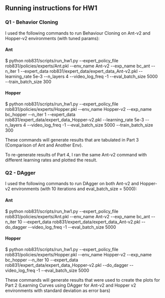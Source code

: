 ## Running instructions for HW1

### Q1 - Behavior Cloning

I used the following commands to run Behaviour Cloning on Ant-v2 and Hopper-v2 environments (with tuned params):

#### Ant

 $ python rob831/scripts/run_hw1.py --expert_policy_file rob831/policies/experts/Ant.pkl --env_name Ant-v2 --exp_name bc_ant --n_iter 1 --expert_data rob831/expert_data/expert_data_Ant-v2.pkl --learning_rate 5e-3 --n_layers 4 --video_log_freq -1 --eval_batch_size 5000 --train_batch_size 300

#### Hopper 

 $ python rob831/scripts/run_hw1.py --expert_policy_file rob831/policies/experts/Hopper.pkl --env_name Hopper-v2 --exp_name bc_hopper --n_iter 1 --expert_data rob831/expert_data/expert_data_Hopper-v2.pkl --learning_rate 5e-3 --n_layers 4 --video_log_freq -1 --eval_batch_size 5000 --train_batch_size 300

These commands will generate results that are tabulated in Part 3 (Comparison of Ant and Another Env).

To re-generate results of Part 4, I ran the same Ant-v2 command with different learning rates and plotted the result.

### Q2 - DAgger

I used the following commands to run DAgger on both Ant-v2 and Hopper-v2 environments (with 10 iterations and eval_batch_size = 5000):

#### Ant

 $ python rob831/scripts/run_hw1.py --expert_policy_file rob831/policies/experts/Ant.pkl --env_name Ant-v2 --exp_name bc_ant --n_iter 10 --expert_data rob831/expert_data/expert_data_Ant-v2.pkl --do_dagger --video_log_freq -1 --eval_batch_size 5000

#### Hopper
 $ python rob831/scripts/run_hw1.py --expert_policy_file rob831/policies/experts/Hopper.pkl --env_name Hopper-v2 --exp_name bc_hopper --n_iter 10 --expert_data rob831/expert_data/expert_data_Hopper-v2.pkl --do_dagger --video_log_freq -1 --eval_batch_size 5000

These commands will generate results that were used to create the plots for Part 2 (Learning Curves using DAgger for Ant-v2 and Hopper v2 environments with standard deviation as error bars)